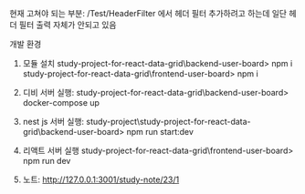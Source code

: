 현재 고쳐야 되는 부분:
/Test/HeaderFilter 에서 헤더 필터 추가하려고 하는데 일단 헤더 필터 출력 자체가 안되고 있음


개발 환경
1. 모듈 설치
study-project-for-react-data-grid\backend-user-board> npm i 
study-project-for-react-data-grid\frontend-user-board> npm i 

2. 디비 서버 실행:
study-project-for-react-data-grid\backend-user-board> docker-compose up
 

3. nest js 서버 실행:
study-project\study-project-for-react-data-grid\backend-user-board> npm run start:dev

 
4. 리액트 서버 실행
study-project-for-react-data-grid\frontend-user-board> npm run dev


5. 노트:
http://127.0.0.1:3001/study-note/23/1


